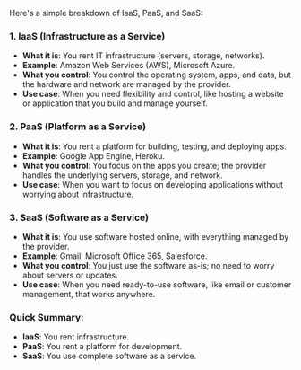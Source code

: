 Here's a simple breakdown of IaaS, PaaS, and SaaS:

### 1. **IaaS (Infrastructure as a Service)**
   - **What it is**: You rent IT infrastructure (servers, storage, networks).
   - **Example**: Amazon Web Services (AWS), Microsoft Azure.
   - **What you control**: You control the operating system, apps, and data, but the hardware and network are managed by the provider.
   - **Use case**: When you need flexibility and control, like hosting a website or application that you build and manage yourself.

### 2. **PaaS (Platform as a Service)**
   - **What it is**: You rent a platform for building, testing, and deploying apps.
   - **Example**: Google App Engine, Heroku.
   - **What you control**: You focus on the apps you create; the provider handles the underlying servers, storage, and network.
   - **Use case**: When you want to focus on developing applications without worrying about infrastructure.

### 3. **SaaS (Software as a Service)**
   - **What it is**: You use software hosted online, with everything managed by the provider.
   - **Example**: Gmail, Microsoft Office 365, Salesforce.
   - **What you control**: You just use the software as-is; no need to worry about servers or updates.
   - **Use case**: When you need ready-to-use software, like email or customer management, that works anywhere.

### Quick Summary:
- **IaaS**: You rent infrastructure.
- **PaaS**: You rent a platform for development.
- **SaaS**: You use complete software as a service.
